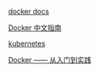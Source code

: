 [docker docs](https://docs.docker.com/)

[Docker 中文指南](http://www.widuu.com/docker/index.html)

[kubernetes](https://github.com/kubernetes/kubernetes)

[Docker —— 从入门到实践](https://yeasy.gitbooks.io/docker_practice/content/)

